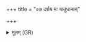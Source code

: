 +++
title = "०७ दर्शय मा यातुधानान्"

+++
<details><summary>मूलम् (GR)</summary>

दर्शय मा यातुधानान्  
दर्शय यातुधान्यः ।  
आपस्पृत इव तिष्ठन्तं  
दर्शय मा किमीदिनम् ॥
</details>